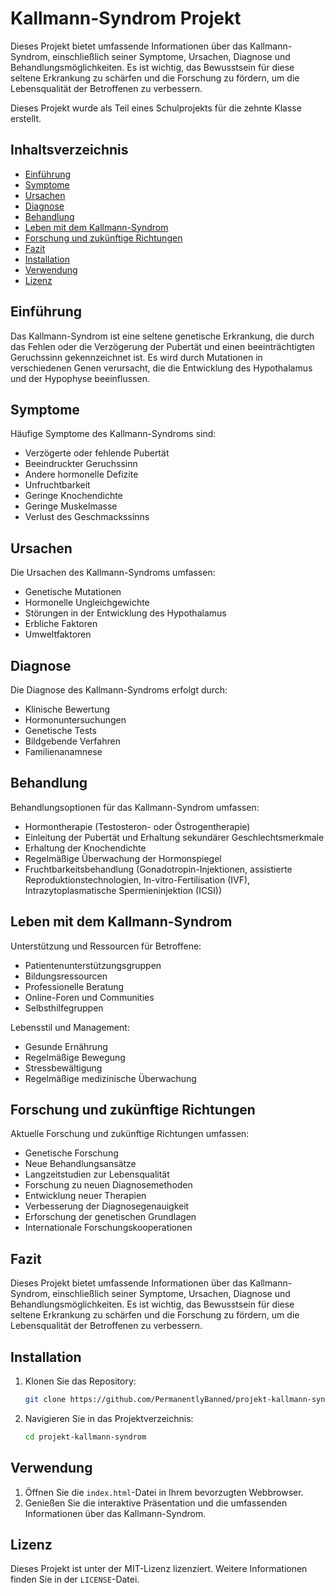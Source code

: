 # Kallmann-Syndrom Projekt

Dieses Projekt bietet umfassende Informationen über das Kallmann-Syndrom, einschließlich seiner Symptome, Ursachen, Diagnose und Behandlungsmöglichkeiten. Es ist wichtig, das Bewusstsein für diese seltene Erkrankung zu schärfen und die Forschung zu fördern, um die Lebensqualität der Betroffenen zu verbessern.

Dieses Projekt wurde als Teil eines Schulprojekts für die zehnte Klasse erstellt.

## Inhaltsverzeichnis

- [Einführung](#einführung)
- [Symptome](#symptome)
- [Ursachen](#ursachen)
- [Diagnose](#diagnose)
- [Behandlung](#behandlung)
- [Leben mit dem Kallmann-Syndrom](#leben-mit-dem-kallmann-syndrom)
- [Forschung und zukünftige Richtungen](#forschung-und-zukünftige-richtungen)
- [Fazit](#fazit)
- [Installation](#installation)
- [Verwendung](#verwendung)
- [Lizenz](#lizenz)

## Einführung

Das Kallmann-Syndrom ist eine seltene genetische Erkrankung, die durch das Fehlen oder die Verzögerung der Pubertät und einen beeinträchtigten Geruchssinn gekennzeichnet ist. Es wird durch Mutationen in verschiedenen Genen verursacht, die die Entwicklung des Hypothalamus und der Hypophyse beeinflussen.

## Symptome

Häufige Symptome des Kallmann-Syndroms sind:

- Verzögerte oder fehlende Pubertät
- Beeindruckter Geruchssinn
- Andere hormonelle Defizite
- Unfruchtbarkeit
- Geringe Knochendichte
- Geringe Muskelmasse
- Verlust des Geschmackssinns

## Ursachen

Die Ursachen des Kallmann-Syndroms umfassen:

- Genetische Mutationen
- Hormonelle Ungleichgewichte
- Störungen in der Entwicklung des Hypothalamus
- Erbliche Faktoren
- Umweltfaktoren

## Diagnose

Die Diagnose des Kallmann-Syndroms erfolgt durch:

- Klinische Bewertung
- Hormonuntersuchungen
- Genetische Tests
- Bildgebende Verfahren
- Familienanamnese

## Behandlung

Behandlungsoptionen für das Kallmann-Syndrom umfassen:

- Hormontherapie (Testosteron- oder Östrogentherapie)
- Einleitung der Pubertät und Erhaltung sekundärer Geschlechtsmerkmale
- Erhaltung der Knochendichte
- Regelmäßige Überwachung der Hormonspiegel
- Fruchtbarkeitsbehandlung (Gonadotropin-Injektionen, assistierte Reproduktionstechnologien, In-vitro-Fertilisation (IVF), Intrazytoplasmatische Spermieninjektion (ICSI))

## Leben mit dem Kallmann-Syndrom

Unterstützung und Ressourcen für Betroffene:

- Patientenunterstützungsgruppen
- Bildungsressourcen
- Professionelle Beratung
- Online-Foren und Communities
- Selbsthilfegruppen

Lebensstil und Management:

- Gesunde Ernährung
- Regelmäßige Bewegung
- Stressbewältigung
- Regelmäßige medizinische Überwachung

## Forschung und zukünftige Richtungen

Aktuelle Forschung und zukünftige Richtungen umfassen:

- Genetische Forschung
- Neue Behandlungsansätze
- Langzeitstudien zur Lebensqualität
- Forschung zu neuen Diagnosemethoden
- Entwicklung neuer Therapien
- Verbesserung der Diagnosegenauigkeit
- Erforschung der genetischen Grundlagen
- Internationale Forschungskooperationen

## Fazit

Dieses Projekt bietet umfassende Informationen über das Kallmann-Syndrom, einschließlich seiner Symptome, Ursachen, Diagnose und Behandlungsmöglichkeiten. Es ist wichtig, das Bewusstsein für diese seltene Erkrankung zu schärfen und die Forschung zu fördern, um die Lebensqualität der Betroffenen zu verbessern.

## Installation

1. Klonen Sie das Repository:
    ```bash
    git clone https://github.com/PermanentlyBanned/projekt-kallmann-syndrom.git
    ```
2. Navigieren Sie in das Projektverzeichnis:
    ```bash
    cd projekt-kallmann-syndrom
    ```

## Verwendung

1. Öffnen Sie die `index.html`-Datei in Ihrem bevorzugten Webbrowser.
2. Genießen Sie die interaktive Präsentation und die umfassenden Informationen über das Kallmann-Syndrom.

## Lizenz

Dieses Projekt ist unter der MIT-Lizenz lizenziert. Weitere Informationen finden Sie in der `LICENSE`-Datei.
